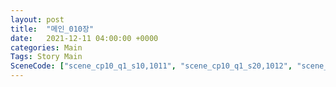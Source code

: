 ```yaml
---
layout: post
title:  "메인_010장"
date:   2021-12-11 04:00:00 +0000
categories: Main
Tags: Story Main
SceneCode: ["scene_cp10_q1_s10,1011", "scene_cp10_q1_s20,1012", "scene_cp10_q2_s10,1021", "scene_cp10_q2_s20,1022", "scene_cp10_q3_s10,1031", "scene_cp10_q3_s20,1032", "scene_cp10_q4_s10,1041", "scene_cp10_q4_s20,1042", "scene_cp10_q4_s30,1043"]
---
```

